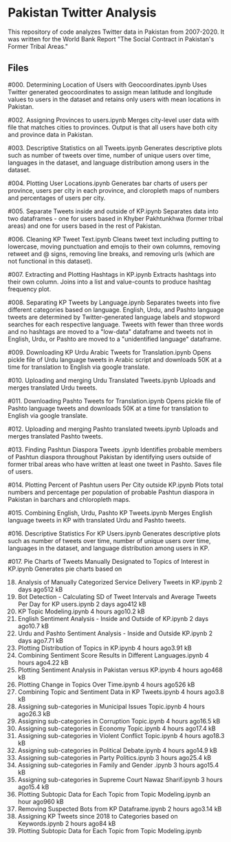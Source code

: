 # Pakistan Twitter Analysis

This repository of code analyzes Twitter data in Pakistan from 2007-2020.  It was written for the World Bank Report "The Social Contract in Pakistan's Former Tribal Areas." 

## Files

#000. Determining Location of Users with Geocoordinates.ipynb
Uses Twitter generated geocoordinates to assign mean latitude and longitude values to users in the dataset and retains only users with mean locations in Pakistan.

#002. Assigning Provinces to users.ipynb
Merges city-level user data with file that matches cities to provinces.  Output is that all users have both city and province data in Pakistan.

#003. Descriptive Statistics on all Tweets.ipynb
Generates descriptive plots such as number of tweets over time, number of unique users over time, languages in the dataset, and language distribution among users in the dataset.

#004. Plotting User Locations.ipynb
Generates bar charts of users per province, users per city in each province, and cloropleth maps of numbers and percentages of users per city.

#005. Separate Tweets inside and outside of KP.ipynb
Separates data into two dataframes - one for users based in Khyber Pakhtunkhwa (former tribal areas) and one for users based in the rest of Pakistan.

#006. Cleaning KP Tweet Text.ipynb
Cleans tweet text including putting to lowercase, moving punctuation and emojis to their own columns, removing retweet and @ signs, removing line breaks, and removing urls (which are not functional in this dataset).

#007. Extracting and Plotting Hashtags in KP.ipynb
Extracts hashtags into their own column. Joins into a list and value-counts to produce hashtag frequency plot.

#008. Separating KP Tweets by Language.ipynb
Separates tweets into five different categories based on language.  English, Urdu, and Pashto language tweets are determined by Twitter-generated language labels and stopword searches for each respective language. Tweets with fewer than three words and no hashtags are moved to a "low-data" dataframe and tweets not in English, Urdu, or Pashto are moved to a "unidentified language" dataframe.

#009. Downloading KP Urdu Arabic Tweets for Translation.ipynb
Opens pickle file of Urdu language tweets in Arabic script and downloads 50K at a time for translation to English via google translate. 

#010. Uploading and merging Urdu Translated Tweets.ipynb
Uploads and merges translated Urdu tweets. 

#011. Downloading Pashto Tweets for Translation.ipynb
Opens pickle file of Pashto language tweets and downloads 50K at a time for translation to English via google translate. 

#012. Uploading and merging Pashto translated tweets.ipynb
Uploads and merges translated Pashto tweets. 

#013. Finding Pashtun Diaspora Tweets .ipynb
Identifies probable members of Pashtun diaspora throughout Pakistan by identifying users outside of former tribal areas who have written at least one tweet in Pashto. Saves file of users.

#014. Plotting Percent of Pashtun users Per City outside KP.ipynb
Plots total numbers and percentage per population of probable Pashtun diaspora in Pakistan in barchars and chloropleth maps. 

#015. Combining English, Urdu, Pashto KP Tweets.ipynb
Merges English language tweets in KP with translated Urdu and Pashto tweets. 

#016. Descriptive Statistics For KP Users.ipynb
Generates descriptive plots such as number of tweets over time, number of unique users over time, languages in the dataset, and language distribution among users in KP. 

#017. Pie Charts of Tweets Manually Designated to Topics of Interest in KP.ipynb
Generates pie charts based on 

018. Analysis of Manually Categorized Service Delivery Tweets in KP.ipynb
2 days ago512 kB
019. Bot Detection - Calculating SD of Tweet Intervals and Average Tweets Per Day for KP users.ipynb
2 days ago412 kB
020. KP Topic Modeling.ipynb
4 hours ago10.2 kB
021. English Sentiment Analysis - Inside and Outside of KP.ipynb
2 days ago10.7 kB
022. Urdu and Pashto Sentiment Analysis - Inside and Outside KP.ipynb
2 days ago7.71 kB
023. Plotting Distribution of Topics in KP.ipynb
4 hours ago3.91 kB
024. Combining Sentiment Score Results in Different Languages.ipynb
4 hours ago4.22 kB
025. Plotting Sentiment Analysis in Pakistan versus KP.ipynb
4 hours ago468 kB
026. Plotting Change in Topics Over Time.ipynb
4 hours ago526 kB
027. Combining Topic and Sentiment Data in KP Tweets.ipynb
4 hours ago3.8 kB
028. Assigning sub-categories in Municipal Issues Topic.ipynb
4 hours ago26.3 kB
029. Assigning sub-categories in Corruption Topic.ipynb
4 hours ago16.5 kB
030. Assigning sub-categories in Economy Topic.ipynb
4 hours ago17.4 kB
031. Assigning sub-categories in Violent Conflict Topic.ipynb
4 hours ago18.3 kB
032. Assigning sub-categories in Political Debate.ipynb
4 hours ago14.9 kB
033. Assigning sub-categories in Party Politics.ipynb
3 hours ago25.4 kB
034. Assigning sub-categories in Family and Gender .ipynb
3 hours ago15.4 kB
035. Assigning sub-categories in Supreme Court Nawaz Sharif.ipynb
3 hours ago15.4 kB
036. Plotting Subtopic Data for Each Topic from Topic Modeling.ipynb
an hour ago960 kB
037. Removing Suspected Bots from KP Dataframe.ipynb
2 hours ago3.14 kB
038. Assigning KP Tweets since 2018 to Categories based on Keywords.ipynb
2 hours ago84 kB
039. Plotting Subtopic Data for Each Topic from Topic Modeling.ipynb

